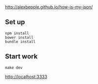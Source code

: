 
<http://alexbepple.github.io/how-is-my-json/>


## Set up

    npm install
    bower install
    bundle install


## Start work

    make dev

<http://localhost:3333>
